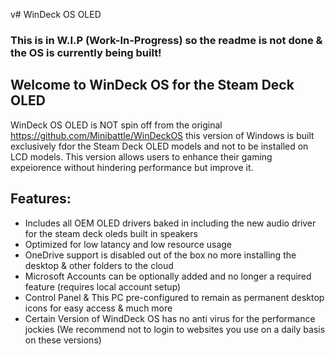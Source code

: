 v# WinDeck OS OLED
### This is in W.I.P (Work-In-Progress) so the readme is not done & the OS is currently being built! ###

## Welcome to WinDeck OS for the Steam Deck OLED ##

WinDeck OS OLED is NOT spin off from the original https://github.com/Minibattle/WinDeckOS this version of Windows is built exclusively fdor the Steam Deck OLED models and not to be installed on LCD models.
This version allows users to enhance their gaming expeiorence without hindering performance but improve it.

## Features: ##
- Includes all OEM OLED drivers baked in including the new audio driver for the steam deck oleds built in speakers
- Optimized for low latancy and low resource usage
- OneDrive support is disabled out of the box no more installing the desktop & other folders to the cloud
- Microsoft Accounts can be optionally added and no longer a required feature (requires local account setup)
- Control Panel & This PC pre-configured to remain as permanent desktop icons for easy access & much more
- Certain Version of WindDeck OS has no anti virus for the performance jockies (We recommend not to login to websites you use on a daily basis on these versions)

